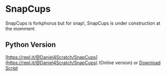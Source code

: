 # SnapCups
SnapCups is forkphorus but for snap!, SnapCups is under construction at the momment

## Python Version 
[https://repl.it/@Daniel4Scratch/SnapCups](https://repl.it/@Daniel4Scratch/SnapCups) (Online version) or [Download Script](/SnapCups/main.py)
